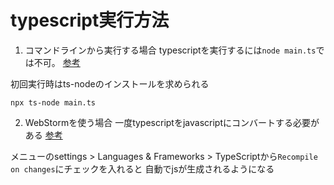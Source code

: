 # typescript実行方法
1. コマンドラインから実行する場合
typescriptを実行するには`node main.ts`では不可。
[参考](https://qiita.com/yurihyp/questions/4485e09b8185c10c2733)

初回実行時はts-nodeのインストールを求められる
```
npx ts-node main.ts
```

2. WebStormを使う場合
一度typescriptをjavascriptにコンバートする必要がある
[参考](https://pleiades.io/help/webstorm/compiling-typescript-to-javascript.html#ts_compiler_compile_code)

メニューのsettings > Languages & Frameworks > TypeScriptから`Recompile on changes`にチェックを入れると
自動でjsが生成されるようになる
